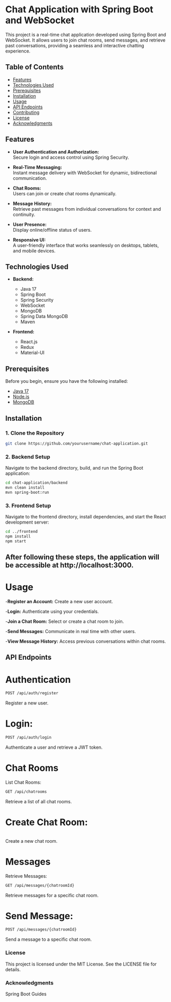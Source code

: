 # Chat Application with Spring Boot and WebSocket

This project is a real-time chat application developed using Spring Boot and WebSocket. It allows users to join chat rooms, send messages, and retrieve past conversations, providing a seamless and interactive chatting experience.

## Table of Contents

- [Features](#features)
- [Technologies Used](#technologies-used)
- [Prerequisites](#prerequisites)
- [Installation](#installation)
- [Usage](#usage)
- [API Endpoints](#api-endpoints)
- [Contributing](#contributing)
- [License](#license)
- [Acknowledgments](#acknowledgments)

## Features

- **User Authentication and Authorization:**  
  Secure login and access control using Spring Security.

- **Real-Time Messaging:**  
  Instant message delivery with WebSocket for dynamic, bidirectional communication.

- **Chat Rooms:**  
  Users can join or create chat rooms dynamically.

- **Message History:**  
  Retrieve past messages from individual conversations for context and continuity.

- **User Presence:**  
  Display online/offline status of users.

- **Responsive UI:**  
  A user-friendly interface that works seamlessly on desktops, tablets, and mobile devices.

## Technologies Used

- **Backend:**
  - Java 17
  - Spring Boot
  - Spring Security
  - WebSocket
  - MongoDB
  - Spring Data MongoDB
  - Maven

- **Frontend:**
  - React.js
  - Redux
  - Material-UI

## Prerequisites

Before you begin, ensure you have the following installed:

- [Java 17](https://www.oracle.com/java/technologies/javase-jdk17-downloads.html)
- [Node.js](https://nodejs.org/)
- [MongoDB](https://www.mongodb.com/try/download/community)

## Installation

### 1. Clone the Repository

```bash
git clone https://github.com/yourusername/chat-application.git
```

### 2. Backend Setup
Navigate to the backend directory, build, and run the Spring Boot application:

```bash
cd chat-application/backend
mvn clean install
mvn spring-boot:run
```

### 3. Frontend Setup
Navigate to the frontend directory, install dependencies, and start the React development server:

```bash
cd ../frontend
npm install
npm start
```

## After following these steps, the application will be accessible at http://localhost:3000.

# Usage
-**Register an Account:**
Create a new user account.

-**Login:**
Authenticate using your credentials.

-**Join a Chat Room:**
Select or create a chat room to join.

-**Send Messages:**
Communicate in real time with other users.

-**View Message History:**
Access previous conversations within chat rooms.

## API Endpoints
# Authentication
```bash
POST /api/auth/register
```
Register a new user.

# Login:
```bash
POST /api/auth/login
```
Authenticate a user and retrieve a JWT token.

# Chat Rooms
List Chat Rooms:
```bash
GET /api/chatrooms
```
Retrieve a list of all chat rooms.

# Create Chat Room:
```bash POST /api/chatrooms
```
Create a new chat room.

# Messages
Retrieve Messages:
```bash
GET /api/messages/{chatroomId}
```
Retrieve messages for a specific chat room.

# Send Message:
```bash
POST /api/messages/{chatroomId}
```
Send a message to a specific chat room.

### License
This project is licensed under the MIT License. See the LICENSE file for details.

### Acknowledgments
Spring Boot Guides
